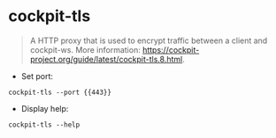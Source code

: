 # cockpit-tls

> A HTTP proxy that is used to encrypt traffic between a client and cockpit-ws.
> More information: <https://cockpit-project.org/guide/latest/cockpit-tls.8.html>.

- Set port:

`cockpit-tls --port {{443}}`

- Display help:

`cockpit-tls --help`
